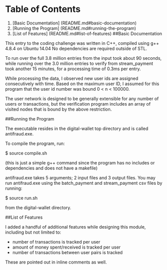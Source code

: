 # Table of Contents

1. [Basic Documentation] (README.md#basic-documentation)
2. [Running the Program] (README.md#running-the-program)
3. [List of Features] (README.md#list-of-features)
##Basic Documentation

This entry to the coding challenge was written in C++, compiled using g++ 4.8.4 on Ubuntu 14.04
No dependencies are required outside of STL.

To run over the full 3.8 million entries from the input took about 90 seconds, while running over the
3.0 million entries to verify from stream_payment took another 15 minutes, for a processing time of
0.3ms per entry.  

While processing the data, I observed new user ids are assigned consecutively with time. Based on the maximum user 
ID, I assumed for this program that the user id number was bound 0 < n < 100000.

The user network is designed to be generally extensible for any number of users or transactions, but the verification 
program includes an array of visited nodes that is bound by the above restriction.

##Running the Program

The executable resides in the digital-wallet top directory and is called antifraud.exe.

To compile the program, run:

$ source compile.sh

(this is just a simple g++ command since the program has no includes or dependencies and does not have a makefile)

antifraud.exe takes 5 arguments; 2 input files and 3 output files.  You may run antifraud.exe using the 
batch_payment and stream_payment csv files by running:

$ source run.sh

from the digital-wallet directory.

##List of Features

I added a handful of additional features while designing this module, including but not limited to:

- number of transactions is tracked per user
- amount of money spent/received is tracked per user
- number of transactions between user pairs is tracked

These are pointed out in inline comments as well.
